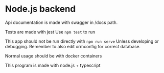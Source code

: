 # Node.js backend
Api documentation is made with swagger in /docs path. 

Tests are made with jest 
Use `npm test` to run


This app should not be run directly with 
`npm run serve`
Unless developing or debugging. 
Remember to also edit ormconfig for correct database.

Normal usage should be with docker containers



This program is made with node.js + typescript